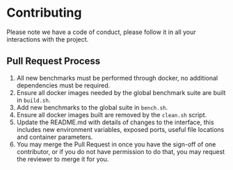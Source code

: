 # Contributing

Please note we have a code of conduct, please follow it in all your interactions with the project.

## Pull Request Process

1. All new benchmarks must be performed through docker, no additional dependencies must be required.
2. Ensure all docker images needed by the global benchmark suite are built in `build.sh`.
3. Add new benchmarks to the global suite in `bench.sh`.
4. Ensure all docker images built are removed by the `clean.sh` script.
5. Update the README.md with details of changes to the interface, this includes new environment variables, exposed ports, useful file locations and container parameters.
6. You may merge the Pull Request in once you have the sign-off of one contributor, or if you do not have permission to do that, you may request the reviewer to merge it for you.
